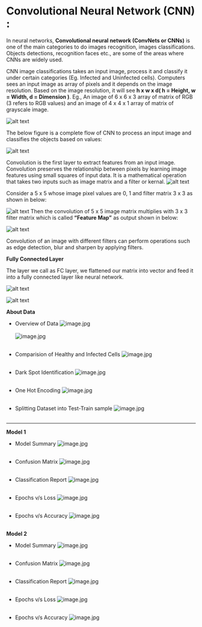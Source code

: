 # Convolutional Neural Network (CNN) :

In neural networks, __Convolutional neural network (ConvNets or CNNs)__ is one of the main categories to do images recognition, images classifications. Objects detections, recognition faces etc., are some of the areas where CNNs are widely used.

CNN image classifications takes an input image, process it and classify it under certain categories (Eg. Infected and Uninfected cells). Computers sees an input image as array of pixels and it depends on the image resolution. Based on the image resolution, it will see __h x w x d( h = Height, w = Width, d = Dimension )__. Eg., An image of 6 x 6 x 3 array of matrix of RGB (3 refers to RGB values) and an image of 4 x 4 x 1 array of matrix of grayscale image.

![alt text](https://cdn-images-1.medium.com/max/1200/1*CBY94wikMUCZMB4-Xxs-pw.png)

The below figure is a complete flow of CNN to process an input image and classifies the objects based on values:

![alt text](https://cdn-images-1.medium.com/max/800/1*XbuW8WuRrAY5pC4t-9DZAQ.jpeg)

Convolution is the first layer to extract features from an input image. Convolution preserves the relationship between pixels by learning image features using small squares of input data. It is a mathematical operation that takes two inputs such as image matrix and a filter or kernal.
![alt text](https://cdn-images-1.medium.com/max/800/1*kYSsNpy0b3fIonQya66VSQ.png)

Consider a 5 x 5 whose image pixel values are 0, 1 and filter matrix 3 x 3 as shown in below:

![alt text](https://cdn-images-1.medium.com/max/800/1*4yv0yIH0nVhSOv3AkLUIiw.png)
Then the convolution of 5 x 5 image matrix multiplies with 3 x 3 filter matrix which is called __“Feature Map”__ as output shown in below:

![alt text](https://cdn-images-1.medium.com/max/800/1*MrGSULUtkXc0Ou07QouV8A.gif)

Convolution of an image with different filters can perform operations such as edge detection, blur and sharpen by applying filters.

__Fully Connected Layer__

The layer we call as FC layer, we flattened our matrix into vector and feed it into a fully connected layer like neural network.

![alt text](https://cdn-images-1.medium.com/max/800/1*Mw6LKUG8AWQhG73H1caT8w.png)

![alt text](https://cdn-images-1.medium.com/max/800/1*4GLv7_4BbKXnpc6BRb0Aew.png)


__About Data__

* Overview of Data
![image.jpg](image/Capture.PNG)<br><br>
![image.jpg](image/Capture1.PNG)<br><br>

* Comparision of Healthy and Infected Cells
![image.jpg](image/Capture2.PNG)<br><br>

* Dark Spot Identification
![image.jpg](image/Capture3.PNG)<br><br>

* One Hot Encoding
![image.jpg](image/Capture4.PNG)<br><br>

* Splitting Dataset into Test-Train sample
![image.jpg](image/Capture5.PNG)<br><br>

___

__Model 1__

* Model Summary
![image.jpg](image/Capture6.PNG)<br><br>

* Confusion Matrix
![image.jpg](image/Capture7.PNG)<br><br>

* Classification Report
![image.jpg](image/Capture8.PNG)<br><br>

* Epochs v/s Loss
![image.jpg](image/Capture9.PNG)<br><br>

* Epochs v/s Accuracy
![image.jpg](image/Capture10.PNG)<br><br>

__Model 2__

* Model Summary
![image.jpg](image/Capture11.PNG)<br><br>

* Confusion Matrix
![image.jpg](image/Capture12.PNG)<br><br>

* Classification Report
![image.jpg](image/Capture13.PNG)<br><br>

* Epochs v/s Loss
![image.jpg](image/Capture14.PNG)<br><br>

* Epochs v/s Accuracy
![image.jpg](image/Capture15.PNG)<br><br>
